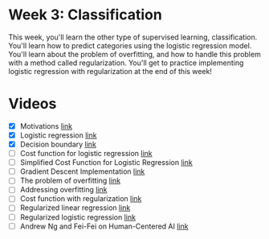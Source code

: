 # Week 3: Classification

This week, you'll learn the other type of supervised learning, classification. You'll learn how to predict categories using the logistic regression model. You'll learn about the problem of overfitting, and how to handle this problem with a method called regularization. You'll get to practice implementing logistic regression with regularization at the end of this week!

# Videos
  - [x] Motivations [link](https://www.coursera.org/learn/machine-learning/lecture/aoMt6/motivations)
  - [x] Logistic regression [link](https://www.coursera.org/learn/machine-learning/lecture/zNxaw/logistic-regression)
  - [x] Decision boundary [link](https://www.coursera.org/learn/machine-learning/lecture/qrxwU/decision-boundary)
  - [ ] Cost function for logistic regression [link](https://www.coursera.org/learn/machine-learning/lecture/0hpr8/cost-function-for-logistic-regression)
  - [ ] Simplified Cost Function for Logistic Regression [link](https://www.coursera.org/learn/machine-learning/lecture/Zjj2j/simplified-cost-function-for-logistic-regression)
  - [ ] Gradient Descent Implementation [link](https://www.coursera.org/learn/machine-learning/lecture/Ha1RP/gradient-descent-implementation)
  - [ ] The problem of overfitting [link](https://www.coursera.org/learn/machine-learning/lecture/erGPe/the-problem-of-overfitting)
  - [ ] Addressing overfitting [link](https://www.coursera.org/learn/machine-learning/lecture/HvDkF/addressing-overfitting)
  - [ ] Cost function with regularization [link](https://www.coursera.org/learn/machine-learning/lecture/UZTPk/cost-function-with-regularization)
  - [ ] Regularized linear regression [link](https://www.coursera.org/learn/machine-learning/lecture/WRULa/regularized-linear-regression)
  - [ ] Regularized logistic regression [link](https://www.coursera.org/learn/machine-learning/lecture/cAxpF/regularized-logistic-regression)
  - [ ] Andrew Ng and Fei-Fei on Human-Centered AI [link](https://www.coursera.org/learn/machine-learning/lecture/dgn5s/andrew-ng-and-fei-fei-li-on-human-centered-ai)